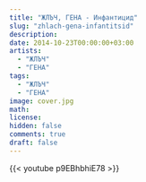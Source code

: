 ```yaml
---
title: "ЖЛЪЧ, ГЕНА - Инфантицид"
slug: "zhlach-gena-infantitsid"
description: 
date: 2014-10-23T00:00:00+03:00
artists:
  - "ЖЛЪЧ"
  - "ГЕНА"
tags:
  - "ЖЛЪЧ"
  - "ГЕНА"
image: cover.jpg
math: 
license: 
hidden: false
comments: true
draft: false
---
```


{{< youtube p9EBhbhiE78 >}}
